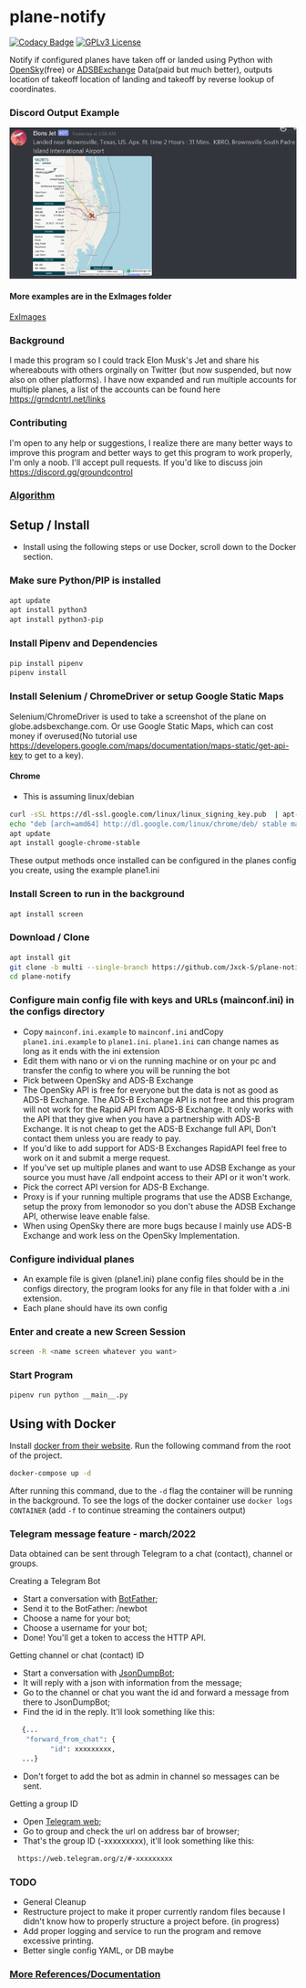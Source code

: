 # plane-notify

[![Codacy Badge](https://api.codacy.com/project/badge/Grade/c4e1d839eec3468cadfe351d64dc1ac4)](https://app.codacy.com/manual/Jxck-S/plane-notify?utm_source=github.com&utm_medium=referral&utm_content=Jxck-S/plane-notify&utm_campaign=Badge_Grade_Settings)
[![GPLv3 License](https://img.shields.io/badge/License-GPL%20v3-yellow.svg)](https://opensource.org/licenses/)

Notify if configured planes have taken off or landed using Python with <a href="https://opensky-network.org/">OpenSky</a>(free) or <a href="https://www.adsbexchange.com/">ADSBExchange</a> Data(paid but much better), outputs location of takeoff location of landing and takeoff by reverse lookup of coordinates.

### Discord Output Example

![Discord Output Example](./ExImages/DiscordEX.png?raw=true)

#### More examples are in  the ExImages folder

[ExImages](./ExImages)

### Background

I made this program so I could track Elon Musk's Jet and share his whereabouts with others orginally on Twitter (but now suspended, but now also on other platforms). I have now expanded and run multiple accounts for multiple planes, a list of the accounts can be found here <https://grndcntrl.net/links>

### Contributing

I'm open to any help or suggestions, I realize there are many better ways to improve this program and better ways to get this program to work properly, I'm only a noob. I'll accept pull requests. If you'd like to discuss join <https://discord.gg/groundcontrol>

### [Algorithm](PseudoCode.md)

## Setup / Install
- Install using the following steps or use Docker, scroll down to the Docker section.

### Make sure Python/PIP is installed

```bash
apt update
apt install python3
apt install python3-pip
```

### Install Pipenv and Dependencies

```bash
pip install pipenv
pipenv install
```

### Install Selenium / ChromeDriver or setup Google Static Maps

Selenium/ChromeDriver is used to take a screenshot of the plane on globe.adsbexchange.com. Or use Google Static Maps, which can cost money if overused(No tutorial use <https://developers.google.com/maps/documentation/maps-static/get-api-key> to get to a key).

#### Chrome 
- This is assuming linux/debian
```bash
curl -sSL https://dl-ssl.google.com/linux/linux_signing_key.pub  | apt-key add 
echo "deb [arch=amd64] http://dl.google.com/linux/chrome/deb/ stable main" > /etc/apt/sources.list.d/google.list
apt update
apt install google-chrome-stable
```
These output methods once installed can be configured in the planes config you create, using the example plane1.ini

### Install Screen to run in the background

```bash
apt install screen
```

### Download / Clone

```bash
apt install git
git clone -b multi --single-branch https://github.com/Jxck-S/plane-notify.git
cd plane-notify
```

### Configure main config file with keys and URLs (mainconf.ini) in the configs directory

-   Copy `mainconf.ini.example` to `mainconf.ini` andCopy `plane1.ini.example` to `plane1.ini`. `plane1.ini` can change names as long as it ends with the ini extension
-   Edit them with nano or vi on the running machine or on your pc and transfer the config to where you will be running the bot
-   Pick between OpenSky and ADS-B Exchange
-   The OpenSky API is free for everyone but the data is not as good as ADS-B Exchange. The ADS-B Exchange API is not free and this program will not work for the Rapid API from ADS-B Exchange. It only works with the API that they give when you have a partnership with ADS-B Exchange. It is not cheap to get the ADS-B Exchange full API, Don't contact them unless you are ready to pay. 
-   If you'd like to add support for ADS-B Exchanges RapidAPI feel free to work on it and submit a merge request. 
-   If you've set up multiple planes and want to use ADSB Exchange as your source you must have /all endpoint access to their API or it won't work.
-   Pick the correct API version for ADS-B Exchange.
-   Proxy is if your running multiple programs that use the ADSB Exchange, setup the proxy from lemonodor so you don't abuse the ADSB Exchange API, otherwise leave enable false.
-   When using OpenSky there are more bugs because I mainly use ADS-B Exchange and work less on the OpenSky Implementation. 


### Configure individual planes

-   An example file is given (plane1.ini) plane config files should be in the configs directory, the program looks for any file in that folder with a .ini extension.
-   Each plane should have its own config

### Enter and create a new Screen Session

```bash
screen -R <name screen whatever you want>
```

### Start Program

```bash
pipenv run python __main__.py
```

## Using with Docker

Install [docker from their website](https://docs.docker.com/get-docker/). Run the following command from the root of the project.

```bash
docker-compose up -d
```

After running this command, due to the `-d` flag the container will be running in the background. To see the logs of the docker container use `docker logs CONTAINER` (add `-f` to continue streaming the containers output)

### Telegram message feature - march/2022

Data obtained can be sent through Telegram to a chat (contact), channel or groups.

Creating a Telegram Bot
-   Start a conversation with [BotFather](https://t.me/BotFather);
-   Send it to the BotFather: /newbot
-   Choose a name for your bot;
-   Choose a username for your bot;
-   Done! You'll get a token to access the HTTP API.

Getting channel or chat (contact) ID
-   Start a conversation with [JsonDumpBot](https://t.me/JsonDumpBot);
-   It will reply with a json with information from the message;
-   Go to the channel or chat you want the id and forward a message from there to JsonDumpBot;
-   Find the id in the reply. It'll look something like this:
```bash
   {...
    "forward_from_chat": {
          "id": xxxxxxxxx,
   ...}
```
-   Don't forget to add the bot as admin in channel so messages can be sent.

Getting a group ID
-   Open [Telegram web](https://web.telegram.org);
-   Go to group and check the url on address bar of browser;
-   That's the group ID (-xxxxxxxxx), it'll look something like this:
```bash
  https://web.telegram.org/z/#-xxxxxxxxx
```

### TODO

-   General Cleanup
-   Restructure project to make it proper currently random files because I didn't know how to properly structure a project before. (in progress)
-   Add proper logging and service to run the program and remove excessive printing.
-   Better single config YAML, or DB maybe

### [More References/Documentation](References.md)
